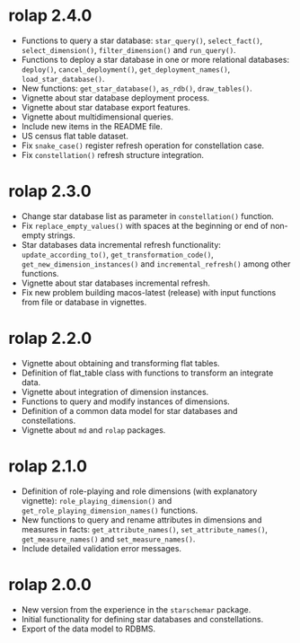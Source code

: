 # rolap 2.4.0
* Functions to query a star database: `star_query()`, `select_fact()`, `select_dimension()`, `filter_dimension()` and `run_query()`.
* Functions to deploy a star database in one or more relational databases: `deploy()`, `cancel_deployment()`, `get_deployment_names()`, `load_star_database()`.
* New functions: `get_star_database()`, `as_rdb()`, `draw_tables()`.
* Vignette about star database deployment process.
* Vignette about star database export features.
* Vignette about multidimensional queries.
* Include new items in the README file.
* US census flat table dataset.
* Fix `snake_case()` register refresh operation for constellation case.
* Fix `constellation()` refresh structure integration.

# rolap 2.3.0
* Change star database list as parameter in `constellation()` function.
* Fix `replace_empty_values()` with spaces at the beginning or end of non-empty strings.
* Star databases data incremental refresh functionality: `update_according_to()`, `get_transformation_code()`, `get_new_dimension_instances()` and `incremental_refresh()` among other functions.
* Vignette about star databases incremental refresh.
* Fix new problem building macos-latest (release) with input functions from file or database in vignettes.

# rolap 2.2.0
* Vignette about obtaining and transforming flat tables.
* Definition of flat_table class with functions to transform an integrate data.
* Vignette about integration of dimension instances.
* Functions to query and modify instances of dimensions.
* Definition of a common data model for star databases and constellations.
* Vignette about `md` and `rolap` packages.

# rolap 2.1.0
* Definition of role-playing and role dimensions (with explanatory vignette): `role_playing_dimension()` and `get_role_playing_dimension_names()` functions.
* New functions to query and rename attributes in dimensions and measures in facts: `get_attribute_names()`, `set_attribute_names()`, `get_measure_names()` and `set_measure_names()`.
* Include detailed validation error messages.

# rolap 2.0.0
* New version from the experience in the `starschemar` package.
* Initial functionality for defining star databases and constellations.
* Export of the data model to RDBMS.
